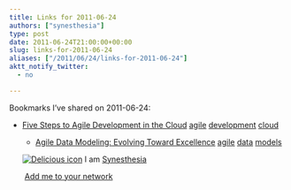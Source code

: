 ```yaml
---
title: Links for 2011-06-24
authors: ["synesthesia"]
type: post
date: 2011-06-24T21:00:00+00:00
slug: links-for-2011-06-24 
aliases: ["/2011/06/24/links-for-2011-06-24"]
aktt_notify_twitter:
  - no

---
```

Bookmarks I&#8217;ve shared on 2011-06-24:

  * [Five Steps to Agile Development in the Cloud][1] 
    [agile][2] [development][3] [cloud][4] </li> 
    
      * [Agile Data Modeling: Evolving Toward Excellence][5] 
        [agile][2] [data][6] [models][7] </li> </ul> 
        
        <p class="deliciouslink">
          <a href="https://del.icio.us/synesthesia" title="See all my bookmarks on del.icio.us"><img src="https://www.synesthesia.co.uk/images/deliciousicon.jpg" alt="Delicious icon" /></a>&nbsp;I am <a href="https://del.icio.us/synesthesia" title="See all my bookmarks on del.icio.us">Synesthesia</a>
        </p>
        
        <p class="deliciouslink">
          <a href="https://del.icio.us/network?add=synesthesia" title="Add me to your del.icio.us network"><img src="https://www.synesthesia.co.uk/images/add.gif" alt="" /></a>&nbsp;<a href="https://del.icio.us/network?add=synesthesia" title="Add me to your del.icio.us network">Add me to your network</a>
        </p>

 [1]: https://www.devx.com/enterprise/Article/47031?trk=DXRSS_
 [2]: https://www.delicious.com/synesthesia/agile
 [3]: https://www.delicious.com/synesthesia/development
 [4]: https://www.delicious.com/synesthesia/cloud
 [5]: https://tdwi.org/articles/2011/06/22/agile-data-modeling.aspx
 [6]: https://www.delicious.com/synesthesia/data
 [7]: https://www.delicious.com/synesthesia/models